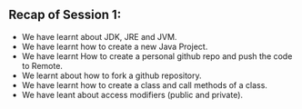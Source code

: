 ## Recap of Session 1:

- We have learnt about JDK, JRE and JVM.
- We have learnt how to create a new Java Project.
- We have learnt How to create a personal github repo and push the code to Remote.
- We learnt about how to fork a github repository.
- We have learnt how to create a class and call methods of a class.
- We have leant about access modifiers (public and private).
